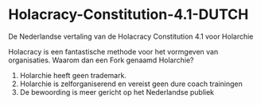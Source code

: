# Holacracy-Constitution-4.1-DUTCH
De Nederlandse vertaling van de Holacracy Constitution 4.1 voor Holarchie

Holacracy is een fantastische methode voor het vormgeven van organisaties. 
Waarom dan een Fork genaamd Holarchie?

1. Holarchie heeft geen trademark.
2. Holarchie is zelforganiserend en vereist geen dure coach trainingen
3. De bewoording is meer gericht op het Nederlandse publiek

